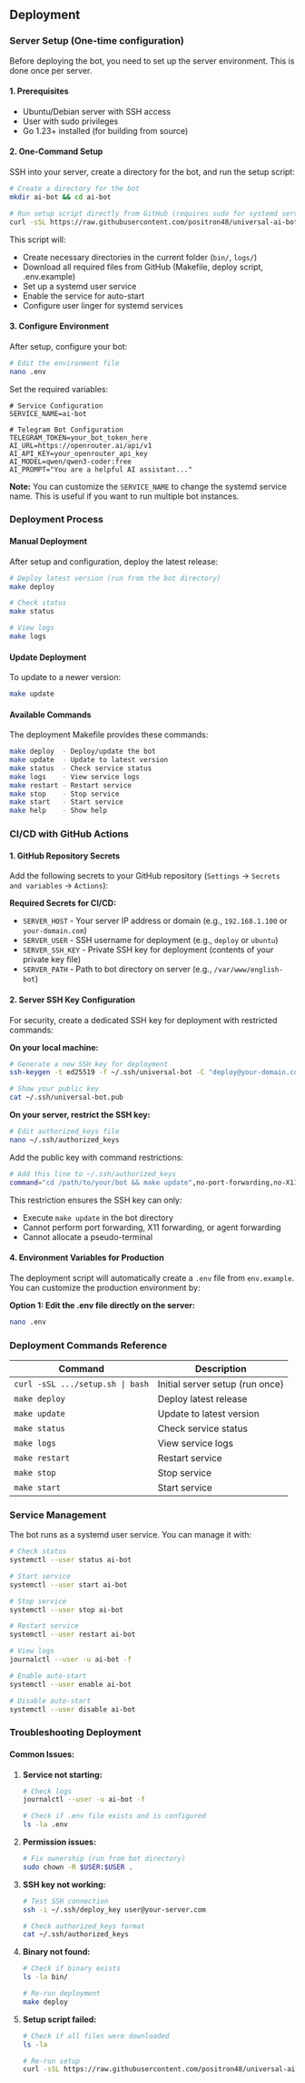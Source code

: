 ## Deployment

### Server Setup (One-time configuration)

Before deploying the bot, you need to set up the server environment. This is done once per server.

#### 1. Prerequisites

- Ubuntu/Debian server with SSH access
- User with sudo privileges
- Go 1.23+ installed (for building from source)

#### 2. One-Command Setup

SSH into your server, create a directory for the bot, and run the setup script:

```bash
# Create a directory for the bot
mkdir ai-bot && cd ai-bot

# Run setup script directly from GitHub (requires sudo for systemd service creation)
curl -sSL https://raw.githubusercontent.com/positron48/universal-ai-bot/master/scripts/setup.sh | bash
```

This script will:
- Create necessary directories in the current folder (`bin/`, `logs/`)
- Download all required files from GitHub (Makefile, deploy script, .env.example)
- Set up a systemd user service
- Enable the service for auto-start
- Configure user linger for systemd services

#### 3. Configure Environment

After setup, configure your bot:

```bash
# Edit the environment file
nano .env
```

Set the required variables:
```env
# Service Configuration
SERVICE_NAME=ai-bot

# Telegram Bot Configuration
TELEGRAM_TOKEN=your_bot_token_here
AI_URL=https://openrouter.ai/api/v1
AI_API_KEY=your_openrouter_api_key
AI_MODEL=qwen/qwen3-coder:free
AI_PROMPT="You are a helpful AI assistant..."
```

**Note:** You can customize the `SERVICE_NAME` to change the systemd service name. This is useful if you want to run multiple bot instances.

### Deployment Process

#### Manual Deployment

After setup and configuration, deploy the latest release:

```bash
# Deploy latest version (run from the bot directory)
make deploy

# Check status
make status

# View logs
make logs
```

#### Update Deployment

To update to a newer version:

```bash
make update
```

#### Available Commands

The deployment Makefile provides these commands:

```bash
make deploy  - Deploy/update the bot
make update  - Update to latest version  
make status  - Check service status
make logs    - View service logs
make restart - Restart service
make stop    - Stop service
make start   - Start service
make help    - Show help
```

### CI/CD with GitHub Actions

#### 1. GitHub Repository Secrets

Add the following secrets to your GitHub repository (`Settings` → `Secrets and variables` → `Actions`):

**Required Secrets for CI/CD:**
- `SERVER_HOST` - Your server IP address or domain (e.g., `192.168.1.100` or `your-domain.com`)
- `SERVER_USER` - SSH username for deployment (e.g., `deploy` or `ubuntu`)
- `SERVER_SSH_KEY` - Private SSH key for deployment (contents of your private key file)
- `SERVER_PATH` - Path to bot directory on server (e.g., `/var/www/english-bot`)

#### 2. Server SSH Key Configuration

For security, create a dedicated SSH key for deployment with restricted commands:

**On your local machine:**

```bash
# Generate a new SSH key for deployment
ssh-keygen -t ed25519 -f ~/.ssh/universal-bot -C "deploy@your-domain.com"

# Show your public key
cat ~/.ssh/universal-bot.pub
```

**On your server, restrict the SSH key:**

```bash
# Edit authorized_keys file
nano ~/.ssh/authorized_keys
```

Add the public key with command restrictions:

```bash
# Add this line to ~/.ssh/authorized_keys
command="cd /path/to/your/bot && make update",no-port-forwarding,no-X11-forwarding,no-agent-forwarding,no-pty ssh-ed25519 AAAAC3NzaC1lZDI1NTE5AAAAI... deploy@your-domain.com
```

This restriction ensures the SSH key can only:
- Execute `make update` in the bot directory
- Cannot perform port forwarding, X11 forwarding, or agent forwarding
- Cannot allocate a pseudo-terminal


#### 4. Environment Variables for Production

The deployment script will automatically create a `.env` file from `env.example`. You can customize the production environment by:

**Option 1: Edit the .env file directly on the server:**
```bash
nano .env
```

### Deployment Commands Reference

| Command | Description |
|---------|-------------|
| `curl -sSL .../setup.sh \| bash` | Initial server setup (run once) |
| `make deploy` | Deploy latest release |
| `make update` | Update to latest version |
| `make status` | Check service status |
| `make logs` | View service logs |
| `make restart` | Restart service |
| `make stop` | Stop service |
| `make start` | Start service |

### Service Management

The bot runs as a systemd user service. You can manage it with:

```bash
# Check status
systemctl --user status ai-bot

# Start service
systemctl --user start ai-bot

# Stop service
systemctl --user stop ai-bot

# Restart service
systemctl --user restart ai-bot

# View logs
journalctl --user -u ai-bot -f

# Enable auto-start
systemctl --user enable ai-bot

# Disable auto-start
systemctl --user disable ai-bot
```

### Troubleshooting Deployment

#### Common Issues:

1. **Service not starting:**
   ```bash
   # Check logs
   journalctl --user -u ai-bot -f
   
   # Check if .env file exists and is configured
   ls -la .env
   ```

2. **Permission issues:**
   ```bash
   # Fix ownership (run from bot directory)
   sudo chown -R $USER:$USER .
   ```

3. **SSH key not working:**
   ```bash
   # Test SSH connection
   ssh -i ~/.ssh/deploy_key user@your-server.com
   
   # Check authorized_keys format
   cat ~/.ssh/authorized_keys
   ```

4. **Binary not found:**
   ```bash
   # Check if binary exists
   ls -la bin/
   
   # Re-run deployment
   make deploy
   ```

5. **Setup script failed:**
   ```bash
   # Check if all files were downloaded
   ls -la
   
   # Re-run setup
   curl -sSL https://raw.githubusercontent.com/positron48/universal-ai-bot/master/scripts/setup.sh | bash
   ```
